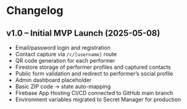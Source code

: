 # Changelog

## v1.0 – Initial MVP Launch (2025-05-08)

- Email/password login and registration
- Contact capture via `/c/[username]` route
- QR code generation for each performer
- Firestore storage of performer profiles and captured contacts
- Public form validation and redirect to performer’s social profile
- Admin dashboard placeholder
- Basic ZIP code → state auto-mapping
- Firebase App Hosting CI/CD connected to GitHub main branch
- Environment variables migrated to Secret Manager for production
